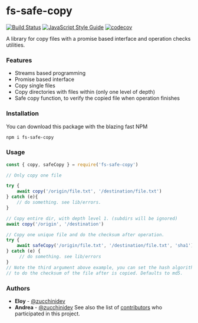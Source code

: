 # fs-safe-copy

[![Build Status](https://travis-ci.org/xeitodevs/fs.copy.svg?branch=master)](https://travis-ci.org/xeitodevs/fs.copy)
[![JavaScript Style Guide](https://img.shields.io/badge/code_style-standard-brightgreen.svg)](https://standardjs.com)
[![codecov](https://codecov.io/gh/xeitodevs/fs.copy/branch/master/graph/badge.svg)](https://codecov.io/gh/xeitodevs/fs.copy)


A library for copy files with a promise based interface and operation
checks utilities.

### Features

* Streams based programming
* Promise based interface
* Copy single files
* Copy directories with files within (only one level of depth)
* Safe copy function, to verify the copied file when operation finishes

### Installation

You can download this package with the blazing fast NPM
```bash
npm i fs-safe-copy
```

### Usage
```javascript
const { copy, safeCopy } = require('fs-safe-copy')

// Only copy one file

try {
    await copy('/origin/file.txt', '/destination/file.txt')
} catch (e){
    // do something. see lib/errors.
}

// Copy entire dir, with depth level 1. (subdirs will be ignored)
await copy('/origin', '/destination')

// Copy one unique file and do the checksum after operation.
try {
    await safeCopy('/origin/file.txt', '/destination/file.txt', 'sha1')
} catch (e) {
     // do something. see lib/errors
}
// Note the third argument above example, you can set the hash algorithm
// to do the checksum of the file after is copied. Defaults to md5.
```
### Authors

* **Eloy** - [@zucchinidev](https://github.com/zucchinidev)
* **Andrea** - [@zucchinidev](https://github.com/zucchinidev)
See also the list of [contributors](https://github.com/your/project/contributors) who participated in this project.
